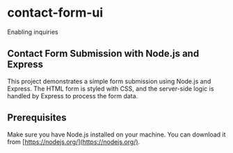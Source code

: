 # contact-form-ui
Enabling inquiries

## Contact Form Submission with Node.js and Express
This project demonstrates a simple form submission using Node.js and Express. The HTML form is styled with CSS, and the server-side logic is handled by Express to process the form data.

## Prerequisites
Make sure you have Node.js installed on your machine. You can download it from [https://nodejs.org/](https://nodejs.org/).




